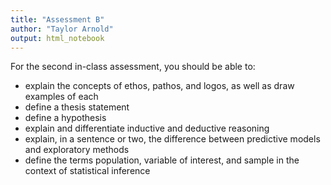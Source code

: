 ```yaml
---
title: "Assessment B"
author: "Taylor Arnold"
output: html_notebook
---
```


For the second in-class assessment, you should
be able to:

- explain the concepts of ethos, pathos, and
logos, as well as draw examples of each
- define a thesis statement
- define a hypothesis
- explain and differentiate inductive and deductive
reasoning
- explain, in a sentence or two, the difference between
predictive models and exploratory methods
- define the terms population, variable of interest,
and sample in the context of statistical inference


